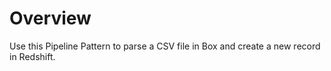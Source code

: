 # Overview

Use this Pipeline Pattern to parse a CSV file in Box and create a new record in Redshift.
